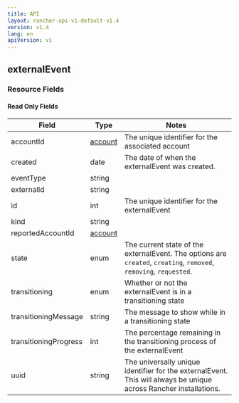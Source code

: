```yaml
---
title: API
layout: rancher-api-v1-default-v1.4
version: v1.4
lang: en
apiVersion: v1
---
```


## externalEvent



### Resource Fields


#### Read Only Fields

Field | Type   | Notes
---|---|---
accountId | [account]({{site.baseurl}}/rancher/{{page.version}}/{{page.lang}}/api/{{page.apiVersion}}/api-resources/account/)  | The unique identifier for the associated account
created | date  | The date of when the externalEvent was created.
eventType | string  | 
externalId | string  | 
id | int  | The unique identifier for the externalEvent
kind | string  | 
reportedAccountId | [account]({{site.baseurl}}/rancher/{{page.version}}/{{page.lang}}/api/{{page.apiVersion}}/api-resources/account/)  | 
state | enum  | The current state of the externalEvent. The options are `created`, `creating`, `removed`, `removing`, `requested`.
transitioning | enum  | Whether or not the externalEvent is in a transitioning state
transitioningMessage | string  | The message to show while in a transitioning state
transitioningProgress | int  | The percentage remaining in the transitioning process of the externalEvent
uuid | string  | The universally unique identifier for the externalEvent. This will always be unique across Rancher installations.


<br>
